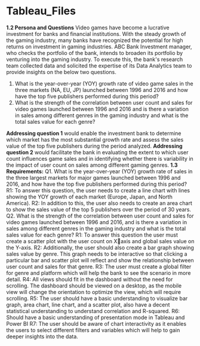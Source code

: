 # Tableau_Files
**1.2 Persona and Questions**
Video games have become a lucrative investment for banks and financial institutions. With 
the steady growth of the gaming industry, many banks have recognized the potential for 
high returns on investment in gaming industries. ABC Bank Investment manager, who checks 
the portfolio of the bank, intends to broaden its portfolio by venturing into the gaming 
industry. To execute this, the bank's research team collected data and solicited the expertise 
of its Data Analytics team to provide insights on the below two questions. 

1. What is the year-over-year (YOY) growth rate of video game sales in the three markets 
(NA, EU, JP) launched between 1996 and 2016 and how have the top five publishers 
performed during this period?
2. What is the strength of the correlation between user count and sales for video games 
launched between 1996 and 2016 and is there a variation in sales among different 
genres in the gaming industry and what is the total sales value for each genre?

**Addressing question 1** would enable the investment bank to determine which market has 
the most substantial growth rate and assess the sales value of the top five publishers during 
the period analyzed.
**Addressing question 2** would facilitate the bank in evaluating the extent to which user count 
influences game sales and in identifying whether there is variability in the impact of user 
count on sales among different gaming genres.
**1.3 Requirements:**
Q1. What is the year-over-year (YOY) growth rate of sales in the three largest markets for 
major games launched between 1996 and 2016, and how have the top five publishers 
performed during this period?
R1: To answer this question, the user needs to create a line chart with lines showing the YOY 
growth of each market (Europe, Japan, and North America).
R2: In addition to this, the user also needs to create an area chart to show the sales value of 
the top 5 publishers over the period of 30 years.
Q2. What is the strength of the correlation between user count and sales for video games 
launched between 1996 and 2016, and is there a variation in sales among different genres 
in the gaming industry and what is the total sales value for each genre?
R1: To answer this question the user must create a scatter plot with the user count on Xaxis and global sales value on the Y-axis.
R2: Additionally, the user should also create a bar graph showing sales value by genre. This 
graph needs to be interactive so that clicking a particular bar and scatter plot will reflect and
show the relationship between user count and sales for that genre.
R3: The user must create a global filter for genre and platform which will help the bank to 
see the scenario in more detail. 
R4: All views should fit in the dashboard without the need for scrolling. The dashboard should 
be viewed on a desktop, as the mobile view will change the orientation to optimize the view, 
which will require scrolling.
R5: The user should have a basic understanding to visualize bar graph, area chart, line chart,
and a scatter plot, also have a decent statistical understanding to understand correlation and 
R-squared.
R6: Should have a basic understanding of presentation mode in Tableau and Power BI
R7: The user should be aware of chart interactivity as it enables the users to select different 
filters and variables which will help to gain deeper insights into the data.
